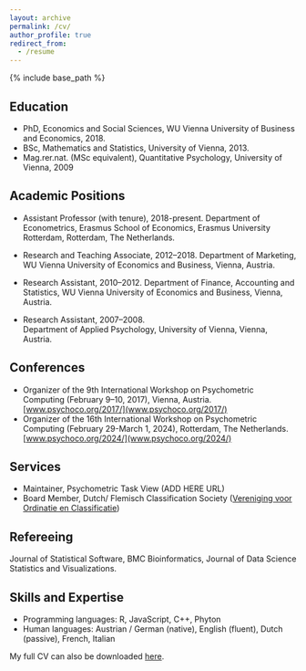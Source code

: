 ```yaml
---
layout: archive
permalink: /cv/
author_profile: true
redirect_from:
  - /resume
---
```


{% include base_path %}

Education
------
* PhD, Economics and Social Sciences, WU Vienna University of Business and Economics, 2018.
* BSc, Mathematics and Statistics, University of Vienna, 2013.
* Mag.rer.nat. (MSc equivalent), Quantitative Psychology, University of Vienna, 2009

Academic Positions
------
* Assistant Professor (with tenure), 2018-present.
  Department of Econometrics, Erasmus School of Economics, Erasmus University Rotterdam,
  Rotterdam, The Netherlands. 

* Research and Teaching Associate, 2012–2018.
  Department of Marketing, WU Vienna University of Economics and Business,
  Vienna, Austria.

* Research Assistant, 2010–2012.
  Department of Finance, Accounting and Statistics, WU Vienna University of Economics and Business,
  Vienna, Austria.

* Research Assistant, 2007–2008.  
  Department of Applied Psychology, University of Vienna,
  Vienna, Austria.

Conferences
------
* Organizer of the 9th International Workshop on Psychometric Computing (February 9–10, 2017), Vienna, Austria. [www.psychoco.org/2017/](www.psychoco.org/2017/) 
* Organizer of the 16th International Workshop on Psychometric Computing (February 29-March 1, 2024), Rotterdam, The Netherlands. [www.psychoco.org/2024/](www.psychoco.org/2024/) 
  
Services
------
* Maintainer, Psychometric Task View (ADD HERE URL)
* Board Member, Dutch/ Flemisch Classification Society ([Vereniging voor Ordinatie en Classificatie](https://voc.ac))

Refereeing
------
Journal of Statistical Software, BMC Bioinformatics, Journal of Data Science Statistics and Visualizations.


Skills and Expertise
------
* Programming languages: R, JavaScript, C++, Phyton
* Human languages: Austrian / German (native), English (fluent), Dutch (passive), French, Italian

My full CV can also be downloaded [here](url).
  

